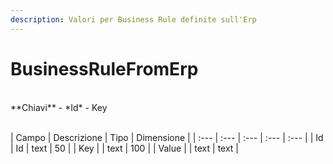 ```yaml
---
description: Valori per Business Rule definite sull'Erp
---
```

# BusinessRuleFromErp

<br>
**Chiavi**
- *Id*
- Key
<br><br>

| Campo | Descrizione | Tipo | Dimensione | 
| :--- | :--- | :--- | :--- | :--- |
| Id | Id | text | 50 |
| Key |  | text | 100 |
| Value |  | text | text |



